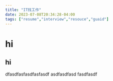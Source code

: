 ```yaml
---
title: "IT找工作"
date: 2023-07-08T20:34:28-04:00
tags: ["resume","interview","resouce","guaid"]
---
```


# hi
## hi
dfasdfasfasdfasfasdf
asdfasdfasd
fasdfasdf
